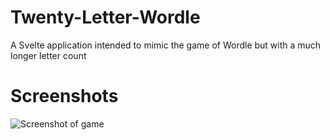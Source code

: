 # Twenty-Letter-Wordle

A Svelte application intended to mimic the game of Wordle but with a much longer letter count

# Screenshots

![Screenshot of game](https://williambeukelman.github.io/screenshot-twenty-letter-wordle.png)
